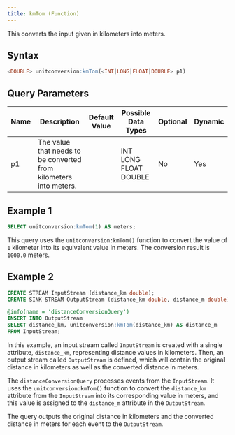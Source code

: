 ```yaml
---
title: kmTom (Function)
---
```


This converts the input given in kilometers into meters.

## Syntax

```sql
<DOUBLE> unitconversion:kmTom(<INT|LONG|FLOAT|DOUBLE> p1)
```

## Query Parameters

| Name | Description | Default Value | Possible Data Types   | Optional | Dynamic |
|------|-------------|---------------|-----------------------|----------|---------|
| p1  | The value that needs to be converted from kilometers into meters. |               | INT LONG FLOAT DOUBLE | No       | Yes     |

## Example 1

```sql
SELECT unitconversion:kmTom(1) AS meters;
```

This query uses the `unitconversion:kmTom()` function to convert the value of `1` kilometer into its equivalent value in meters. The conversion result is `1000.0` meters.

## Example 2

```sql
CREATE STREAM InputStream (distance_km double);
CREATE SINK STREAM OutputStream (distance_km double, distance_m double);

@info(name = 'distanceConversionQuery')
INSERT INTO OutputStream
SELECT distance_km, unitconversion:kmTom(distance_km) AS distance_m
FROM InputStream;
```

In this example, an input stream called `InputStream` is created with a single attribute, `distance_km`, representing distance values in kilometers. Then, an output stream called `OutputStream` is defined, which will contain the original distance in kilometers as well as the converted distance in meters.

The `distanceConversionQuery` processes events from the `InputStream`. It uses the `unitconversion:kmTom()` function to convert the `distance_km` attribute from the `InputStream` into its corresponding value in meters, and this value is assigned to the `distance_m` attribute in the `OutputStream`.

The query outputs the original distance in kilometers and the converted distance in meters for each event to the `OutputStream`.
